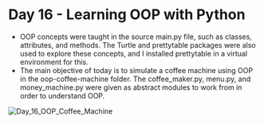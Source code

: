 # Day 16 - Learning OOP with Python

- OOP concepts were taught in the source main.py file, such as classes, attributes, and methods. The Turtle and prettytable packages were also used to explore these concepts, and I installed prettytable in a virtual environment for this.
- The main objective of today is to simulate a coffee machine using OOP in the oop-coffee-machine folder. The coffee_maker.py, menu.py, and money_machine.py were given as abstract modules to work from in order to understand OOP.

![Day_16_OOP_Coffee_Machine](https://user-images.githubusercontent.com/30333942/128575429-7173d86e-7ae5-4bf0-909a-34e6e37dfc70.gif)
